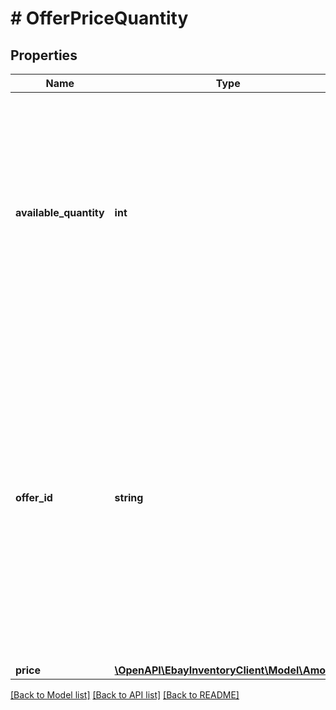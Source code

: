 # # OfferPriceQuantity

## Properties

Name | Type | Description | Notes
------------ | ------------- | ------------- | -------------
**available_quantity** | **int** | This field is used if the seller wants to modify the current quantity of the inventory item that will be available for purchase in the offer (identified by the corresponding offerId value). Either the availableQuantity field or the price container is required, but not necessarily both. | [optional]
**offer_id** | **string** | This field is the unique identifier of the offer. If an offers container is used to update one or more offers associated to a specific inventory item, the offerId value is required in order to identify the offer to update with a modified price and/or quantity. The seller can run a getOffers call (passing in the correct SKU value as a query parameter) to retrieve offerId values for offers associated with the SKU. | [optional]
**price** | [**\OpenAPI\EbayInventoryClient\Model\Amount**](Amount.md) |  | [optional]

[[Back to Model list]](../../README.md#models) [[Back to API list]](../../README.md#endpoints) [[Back to README]](../../README.md)
